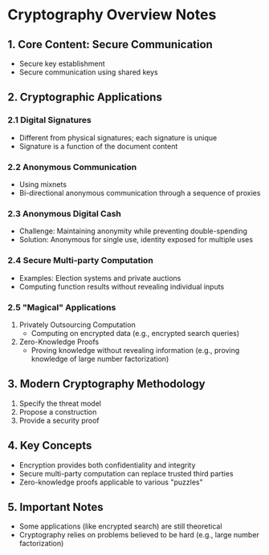 # Cryptography Overview Notes

## 1. Core Content: Secure Communication

- Secure key establishment
- Secure communication using shared keys

## 2. Cryptographic Applications

### 2.1 Digital Signatures

- Different from physical signatures; each signature is unique
- Signature is a function of the document content

### 2.2 Anonymous Communication

- Using mixnets
- Bi-directional anonymous communication through a sequence of proxies

### 2.3 Anonymous Digital Cash

- Challenge: Maintaining anonymity while preventing double-spending
- Solution: Anonymous for single use, identity exposed for multiple uses

### 2.4 Secure Multi-party Computation

- Examples: Election systems and private auctions
- Computing function results without revealing individual inputs

### 2.5 "Magical" Applications

1. Privately Outsourcing Computation
   - Computing on encrypted data (e.g., encrypted search queries)
2. Zero-Knowledge Proofs
   - Proving knowledge without revealing information (e.g., proving knowledge of large number factorization)

## 3. Modern Cryptography Methodology

1. Specify the threat model
2. Propose a construction
3. Provide a security proof

## 4. Key Concepts

- Encryption provides both confidentiality and integrity
- Secure multi-party computation can replace trusted third parties
- Zero-knowledge proofs applicable to various "puzzles"

## 5. Important Notes

- Some applications (like encrypted search) are still theoretical
- Cryptography relies on problems believed to be hard (e.g., large number factorization)
